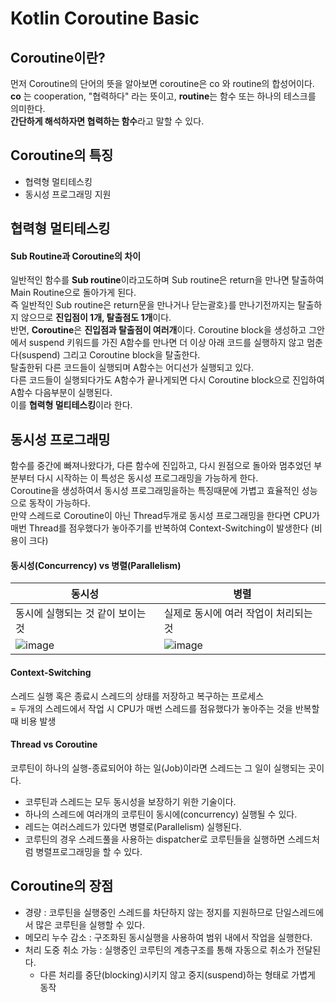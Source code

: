 # Kotlin Coroutine Basic

## Coroutine이란?  
먼저 Coroutine의 단어의 뜻을 알아보면 
coroutine은 co 와 routine의 합성어이다.  
**co** 는 cooperation, "협력하다" 라는 뜻이고, **routine**는 함수 또는 하나의 테스크를 의미한다.  
**간단하게 해석하자면 협력하는 함수**라고 말할 수 있다.  

## Coroutine의 특징   
- 협력형 멀티테스킹
- 동시성 프로그래밍 지원


## 협력형 멀티테스킹  
#### Sub Routine과 Coroutine의 차이  
일반적인 함수를 **Sub routine**이라고도하며 Sub routine은 return을 만나면 탈출하여 Main Routine으로 돌아가게 된다.  
즉 일반적인 Sub routine은 return문을 만나거나 닫는괄호`}`를 만나기전까지는 탈출하지 않으므로 **진입점이 1개, 탈출점도 1개**이다.  
반면, **Coroutine**은 **진입점과 탈출점이 여러개**이다. Coroutine block을 생성하고 그안에서 suspend 키워드를 가진 A함수를 만나면
더 이상 아래 코드를 실행하지 않고 멈춘다(suspend) 그리고 Coroutine block을 탈출한다.  
탈출한뒤 다른 코드들이 실행되며 A함수는 어디선가 실행되고 있다.  
다른 코드들이 실행되다가도 A함수가 끝나게되면 다시 Coroutine block으로 진입하여 A함수 다음부분이 실행된다.  
이를 **협력형 멀티테스킹**이라 한다.  


## 동시성 프로그래밍  
함수를 중간에 빠져나왔다가, 다른 함수에 진입하고, 다시 원점으로 돌아와 멈추었던 부분부터 다시 시작하는 이 특성은
동시성 프로그래밍을 가능하게 한다.  
Coroutine을 생성하여서 동시성 프로그래밍을하는 특징때문에 가볍고 효율적인 성능으로 동작이 가능하다.  
만약 스레드로 Coroutine이 아닌 Thread두개로 동시성 프로그래밍을 한다면
CPU가 매번 Thread를 점우했다가 놓아주기를 반복하여 Context-Switching이 발생한다 (비용이 크다)

#### 동시성(Concurrency) vs 병렬(Parallelism)
|동시성|병렬|
|------|---|
|동시에 실행되는 것 같이 보이는 것|실제로 동시에 여러 작업이 처리되는 것|   
|![image](https://user-images.githubusercontent.com/39984656/104463005-954a7c80-55f4-11eb-8f54-f6779f6a3578.png)|![image](https://user-images.githubusercontent.com/39984656/104463017-9a0f3080-55f4-11eb-949f-54da05ebf518.png)|



#### Context-Switching
스레드 실행 혹은 종료시 스레드의 상태를 저장하고 복구하는 프로세스  
= 두개의 스레드에서 작업 시 CPU가 매번 스레드를 점유했다가 놓아주는 것을 반복할때 비용 발생


#### Thread vs Coroutine
코루틴이 하나의 실행-종료되어야 하는 일(Job)이라면 스레드는 그 일이 실행되는 곳이다.  
- 코루틴과 스레드는 모두 동시성을 보장하기 위한 기술이다.  
- 하나의 스레드에 여러개의 코루틴이 동시에(concurrency) 실행될 수 있다.
- 레드는 여러스레드가 있다면 병렬로(Parallelism) 실행된다.
- 코루틴의 경우 스레드풀을 사용하는 dispatcher로 코루틴들을 실행하면 스레드처럼 병렬프로그래밍을 할 수 있다.


## Coroutine의 장점
- 경량 : 코루틴을 실행중인 스레드를 차단하지 않는 정지를 지원하므로 단일스레드에서 많은 코루틴을 실행할 수 있다.  
- 메모리 누수 감소 : 구조화된 동시실행을 사용하여 범위 내에서 작업을 실행한다.  
- 처리 도중 취소 가능 : 실행중인 코루틴의 계층구조를 통해 자동으로 취소가 전달된다.  
  - 다른 처리를 중단(blocking)시키지 않고 중지(suspend)하는 형태로 가볍게 동작  